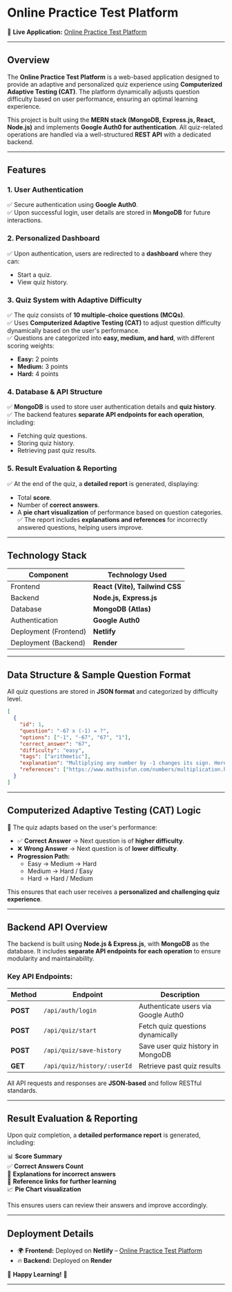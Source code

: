 # **Online Practice Test Platform**

🚀 **Live Application:** [Online Practice Test Platform](https://online-practice-test-platform.netlify.app/)

---

## **Overview**

The **Online Practice Test Platform** is a web-based application designed to provide an adaptive and personalized quiz experience using **Computerized Adaptive Testing (CAT)**. The platform dynamically adjusts question difficulty based on user performance, ensuring an optimal learning experience.

This project is built using the **MERN stack (MongoDB, Express.js, React, Node.js)** and implements **Google Auth0 for authentication**. All quiz-related operations are handled via a well-structured **REST API** with a dedicated backend.

---

## **Features**

### **1. User Authentication**

✅ Secure authentication using **Google Auth0**.  
✅ Upon successful login, user details are stored in **MongoDB** for future interactions.

### **2. Personalized Dashboard**

✅ Upon authentication, users are redirected to a **dashboard** where they can:

- Start a quiz.
- View quiz history.

### **3. Quiz System with Adaptive Difficulty**

✅ The quiz consists of **10 multiple-choice questions (MCQs)**.  
✅ Uses **Computerized Adaptive Testing (CAT)** to adjust question difficulty dynamically based on the user's performance.  
✅ Questions are categorized into **easy, medium, and hard**, with different scoring weights:

- **Easy:** 2 points
- **Medium:** 3 points
- **Hard:** 4 points

### **4. Database & API Structure**

✅ **MongoDB** is used to store user authentication details and **quiz history**.  
✅ The backend features **separate API endpoints for each operation**, including:

- Fetching quiz questions.
- Storing quiz history.
- Retrieving past quiz results.

### **5. Result Evaluation & Reporting**

✅ At the end of the quiz, a **detailed report** is generated, displaying:

- Total **score**.
- Number of **correct answers**.
- A **pie chart visualization** of performance based on question categories.  
  ✅ The report includes **explanations and references** for incorrectly answered questions, helping users improve.

---

## **Technology Stack**

| Component             | Technology Used                |
| --------------------- | ------------------------------ |
| Frontend              | **React (Vite), Tailwind CSS** |
| Backend               | **Node.js, Express.js**        |
| Database              | **MongoDB (Atlas)**            |
| Authentication        | **Google Auth0**               |
| Deployment (Frontend) | **Netlify**                    |
| Deployment (Backend)  | **Render**                     |

---

## **Data Structure & Sample Question Format**

All quiz questions are stored in **JSON format** and categorized by difficulty level.

```json
[
  {
    "id": 1,
    "question": "-67 x (-1) = ?",
    "options": ["-1", "-67", "67", "1"],
    "correct_answer": "67",
    "difficulty": "easy",
    "tags": ["arithmetic"],
    "explanation": "Multiplying any number by -1 changes its sign. Here, -67 multiplied by -1 results in 67.",
    "references": ["https://www.mathsisfun.com/numbers/multiplication.html"]
  }
]
```

---

## **Computerized Adaptive Testing (CAT) Logic**

📌 The quiz adapts based on the user's performance:

- ✅ **Correct Answer** → Next question is of **higher difficulty**.
- ❌ **Wrong Answer** → Next question is of **lower difficulty**.
- **Progression Path:**
  - Easy → Medium → Hard
  - Medium → Hard / Easy
  - Hard → Hard / Medium

This ensures that each user receives a **personalized and challenging quiz experience**.

---

## **Backend API Overview**

The backend is built using **Node.js & Express.js**, with **MongoDB** as the database. It includes **separate API endpoints for each operation** to ensure modularity and maintainability.

### **Key API Endpoints:**

| Method   | Endpoint                    | Description                         |
| -------- | --------------------------- | ----------------------------------- |
| **POST** | `/api/auth/login`           | Authenticate users via Google Auth0 |
| **POST** | `/api/quiz/start`           | Fetch quiz questions dynamically    |
| **POST** | `/api/quiz/save-history`    | Save user quiz history in MongoDB   |
| **GET**  | `/api/quiz/history/:userId` | Retrieve past quiz results          |

All API requests and responses are **JSON-based** and follow RESTful standards.

---

## **Result Evaluation & Reporting**

Upon quiz completion, a **detailed performance report** is generated, including:

📊 **Score Summary**  
✅ **Correct Answers Count**  
📌 **Explanations for incorrect answers**  
🔗 **Reference links for further learning**  
📈 **Pie Chart visualization**

This ensures users can review their answers and improve accordingly.

---

## **Deployment Details**

- 🌍 **Frontend:** Deployed on **Netlify** – [Online Practice Test Platform](https://online-practice-test-platform.netlify.app/)
- 🔥 **Backend:** Deployed on **Render**

🚀 **Happy Learning!** 🎯

---
